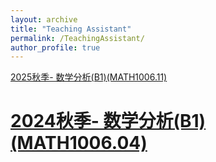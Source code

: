 ```yaml
---
layout: archive
title: "Teaching Assistant"
permalink: /TeachingAssistant/
author_profile: true
---
```


[2025秋季- 数学分析(B1)(MATH1006.11)](https://lyuchangle2006.github.io/TeachingAssistant/MA_B1_2024)

[2024秋季- 数学分析(B1)(MATH1006.04)](https://lyuchangle2006.github.io/TeachingAssistant/MA_B1_2024)
======
